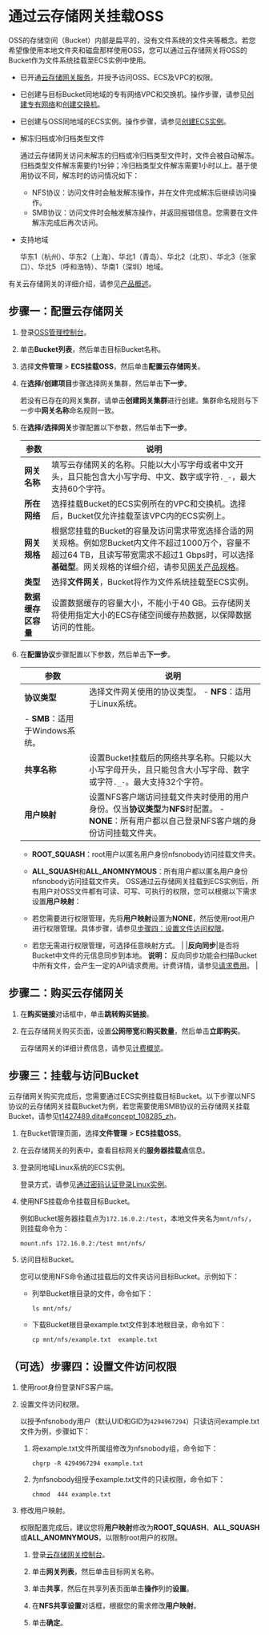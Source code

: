 # 通过云存储网关挂载OSS

OSS的存储空间（Bucket）内部是扁平的，没有文件系统的文件夹等概念。若您希望像使用本地文件夹和磁盘那样使用OSS，您可以通过云存储网关将OSS的Bucket作为文件系统挂载至ECS实例中使用。

-   已开通[云存储网关服务](https://sgwnew.console.aliyun.com/)，并授予访问OSS、ECS及VPC的权限。
-   已创建与目标Bucket同地域的专有网络VPC和交换机。操作步骤，请参见[创建专有网络](/cn.zh-CN/专有网络和交换机/管理专有网络/创建专有网络.md)和[创建交换机](/cn.zh-CN/专有网络和交换机/管理交换机/创建交换机.md)。
-   已创建与OSS同地域的ECS实例。操作步骤，请参见[创建ECS实例](/cn.zh-CN/快速入门/通过控制台使用ECS实例（快捷版）.md)。

-   解冻归档或冷归档类型文件

    通过云存储网关访问未解冻的归档或冷归档类型文件时，文件会被自动解冻。归档类型文件解冻需要约1分钟；冷归档类型文件解冻需要1小时以上。基于使用协议不同，解冻时的访问情况如下：

    -   NFS协议：访问文件时会触发解冻操作，并在文件完成解冻后继续访问操作。
    -   SMB协议：访问文件时会触发解冻操作，并返回报错信息。您需要在文件解冻完成后再次访问。
-   支持地域

    华东1（杭州）、华东2（上海）、华北1（青岛）、华北2（北京）、华北3（张家口）、华北5（呼和浩特）、华南1（深圳）地域。


有关云存储网关的详细介绍，请参见[产品概述](https://help.aliyun.com/document_detail/53972.html)。

## 步骤一：配置云存储网关

1.  登录[OSS管理控制台](https://oss.console.aliyun.com/)。

2.  单击**Bucket列表**，然后单击目标Bucket名称。

3.  选择**文件管理** \> **ECS挂载OSS**，然后单击**配置云存储网关**。

4.  在**选择/创建项目**步骤选择网关集群，然后单击**下一步**。

    若没有已存在的网关集群，请单击**创建网关集群**进行创建。集群命名规则与下一步中**网关名称**命名规则一致。

5.  在**选择/选择网关**步骤配置以下参数，然后单击**下一步**。

    |参数|说明|
    |--|--|
    |**网关名称**|填写云存储网关的名称。只能以大小写字母或者中文开头，且只能包含大小写字母、中文、数字或字符`._-`，最大支持60个字符。 |
    |**所在网络**|选择挂载Bucket的ECS实例所在的VPC和交换机。选择后，Bucket仅允许挂载至该VPC内的ECS实例上。|
    |**网关规格**|根据您挂载的Bucket的容量及访问需求带宽选择合适的网关规格。例如您Bucket内文件不超过1000万个，容量不超过64 TB，且读写带宽需求不超过1 Gbps时，可以选择**基础型**。网关规格的详细介绍，请参见[网关产品规格](https://help.aliyun.com/document_detail/108235.html)。 |
    |**类型**|选择**文件网关**，Bucket将作为文件系统挂载至ECS实例。|
    |**数据缓存区容量**|设置数据缓存的容量大小，不能小于40 GB。云存储网关将使用指定大小的ECS存储空间缓存热数据，以保障数据访问的性能。 |

6.  在**配置协议**步骤配置以下参数，然后单击**下一步**。

    |参数|说明|
    |--|--|
    |**协议类型**|选择文件网关使用的协议类型。    -   **NFS**：适用于Linux系统。
    -   **SMB**：适用于Windows系统。 |
    |**共享名称**|设置Bucket挂载后的网络共享名称。只能以大小写字母开头，且只能包含大小写字母、数字或字符`._-`。最大支持32个字符。 |
    |**用户映射**|设置NFS客户端访问挂载文件夹时使用的用户身份。仅当**协议类型**为**NFS**时配置。    -   **NONE**：所有用户都以自己登录NFS客户端的身份访问挂载文件夹。
    -   **ROOT\_SQUASH**：root用户以匿名用户身份nfsnobody访问挂载文件夹。
    -   **ALL\_SQUASH**和**ALL\_ANOMNYMOUS**：所有用户都以匿名用户身份nfsnobody访问挂载文件夹。
OSS通过云存储网关挂载到ECS实例后，所有用户对OSS文件都有可读、可写、可执行的权限，您可以根据以下需求设置**用户映射**：

    -   若您需要进行权限管理，先将**用户映射**设置为**NONE**，然后使用root用户进行权限管理。具体步骤，请参见[步骤四：设置文件访问权限](#section_1d1_v1m_oua)。
    -   若您无需进行权限管理，可选择任意映射方式。 |
    |**反向同步**|是否将Bucket中文件的元信息同步到本地。 **说明：** 反向同步功能会扫描Bucket中所有文件，会产生一定的API请求费用。计费详情，请参见[请求费用](/cn.zh-CN/计量计费/计量项和计费项/请求费用.md)。 |


## 步骤二：购买云存储网关

1.  在**购买链接**对话框中，单击**跳转购买链接**。

2.  在云存储网关购买页面，设置**公网带宽**和**购买数量**，然后单击**立即购买**。

    云存储网关的详细计费信息，请参见[计费概览](https://help.aliyun.com/document_detail/126872.html)。


## 步骤三：挂载与访问Bucket

云存储网关购买完成后，您需要通过ECS实例挂载目标Bucket。以下步骤以NFS协议的云存储网关挂载Bucket为例，若您需要使用SMB协议的云存储网关挂载Bucket，请参见[t1427489.dita\#concept\_108285\_zh](/cn.zh-CN/云控制台用户指南/文件网关/访问共享目录/访问SMB共享目录.md)。

1.  在Bucket管理页面，选择**文件管理** \> **ECS挂载OSS**。

2.  在云存储网关的列表中，查看目标网关的**服务器挂载点**信息。

3.  登录同地域Linux系统的ECS实例。

    登录方式，请参见[通过密码认证登录Linux实例](/cn.zh-CN/实例/连接实例/使用VNC连接实例/通过密码认证登录Linux实例.md)。

4.  使用NFS挂载命令挂载目标Bucket。

    例如Bucket服务器挂载点为`172.16.0.2:/test`，本地文件夹名为`mnt/nfs/`，则挂载命令为：

    ```
    mount.nfs 172.16.0.2:/test mnt/nfs/
    ```

5.  访问目标Bucket。

    您可以使用NFS命令通过挂载后的文件夹访问目标Bucket。示例如下：

    -   列举Bucket根目录的文件，命令如下：

        ```
        ls mnt/nfs/
        ```

    -   下载Bucket根目录example.txt文件到本地根目录，命令如下：

        ```
        cp mnt/nfs/example.txt  example.txt
        ```


## （可选）步骤四：设置文件访问权限

1.  使用root身份登录NFS客户端。

2.  设置文件访问权限。

    以授予nfsnobody用户（默认UID和GID为`4294967294`）只读访问example.txt文件为例，步骤如下：

    1.  将example.txt文件所属组修改为nfsnobody组，命令如下：

        ```
        chgrp -R 4294967294 example.txt
        ```

    2.  为nfsnobody组授予example.txt文件的只读权限，命令如下：

        ```
        chmod  444 example.txt
        ```

3.  修改用户映射。

    权限配置完成后，建议您将**用户映射**修改为**ROOT\_SQUASH**、**ALL\_SQUASH**或**ALL\_ANOMNYMOUS**，以限制root用户的权限。

    1.  登录[云存储网关控制台](https://sgwnew.console.aliyun.com/)。

    2.  单击**网关列表**，然后单击目标网关名称。

    3.  单击**共享**，然后在共享列表页面单击**操作**列的**设置**。

    4.  在**NFS共享设置**对话框，根据您的需求修改**用户映射**。

    5.  单击**确定**。



